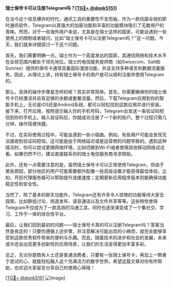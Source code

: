 **瑞士保号卡可以注册Telegram吗？[[TG💪+ @donk5151](https://t.me/s/donk5151)]**

在当今这个信息爆炸的时代，通讯工具的重要性不言而喻。作为一款风靡全球的即时通讯软件，Telegram以其强大的加密功能和丰富的功能模块吸引了无数用户的青睐。然而，对于一些海外用户来说，尤其是在瑞士这样的国家，可能会遇到一些使用上的限制或者疑问，比如“瑞士保号卡可以注册Telegram吗？”这一问题。今天，我们就来详细探讨一下这个问题。

首先，我们需要明确一点，瑞士作为一个高度发达的国家，其通信网络和技术水平在全球范围内都处于领先地位。瑞士的电信服务提供商（如Swisscom、Salt和Sunrise）提供的保号卡通常具备国际漫游功能，并且支持多种语言和数据流量服务。因此，从理论上讲，持有瑞士保号卡的用户是可以顺利注册并使用Telegram的。

那么，具体的操作步骤是怎样的呢？其实非常简单。首先，你需要确保你的瑞士保号卡已经激活并且有足够的余额或套餐流量。然后，下载Telegram应用到你的智能手机上。无论是iOS还是Android系统，都可以轻松找到这款应用并进行安装。接下来，打开应用，按照提示输入你的手机号码，Telegram会发送一条验证码短信到你的手机上。输入验证码后，你就成功注册了一个新的账户。整个过程只需几分钟，操作简便快捷。

不过，在实际使用过程中，可能会遇到一些小插曲。例如，有些用户可能会发现无法接收到验证码短信。这可能是由于网络延迟或是运营商的问题导致的。遇到这种情况时，你可以尝试更换网络环境，比如切换到Wi-Fi或者使用其他移动网络试试看。如果仍然不行，建议直接联系你的瑞士电信服务商寻求帮助。

此外，还有一点需要注意的是，虽然瑞士保号卡可以正常使用Telegram，但由于某些原因，部分地区的用户可能需要额外配置一些高级设置才能获得最佳体验。比如，开启代理服务器可以帮助提升连接速度；定期更新应用程序版本则能确保功能稳定性和安全性。

当然了，除了基本的聊天功能外，Telegram还有许多令人惊艳的功能等待大家去探索。比如群组讨论、频道发布、语音通话以及文件共享等等。这些特性使得Telegram不仅成为了一款高效的沟通工具，同时也逐渐演变成了一个集社交、学习、工作于一体的综合性平台。

最后，让我们回到最初的问题——瑞士保号卡真的可以注册Telegram吗？答案当然是肯定的！只要你遵循上述步骤，并注意解决可能出现的小麻烦，就完全能够享受到这款优秀软件带来的便利与乐趣。而且，随着技术的进步和社会的发展，未来或许还会出现更多创新性的应用场景，让我们的生活变得更加丰富多彩。

总之，无论你是商务人士还是普通消费者，只要有一张瑞士保号卡，再加上一颗勇于尝试的心，就能轻松融入这个充满活力的数字世界。希望这篇文章对你有所帮助，也欢迎大家留言分享自己的使用心得哦！

[[TG💪+ @donk5151](https://t.me/s/donk5151) ![Image](https://i.postimg.cc/rwNCRYN7/Snipaste-2025-04-30-17-27-05.png)]